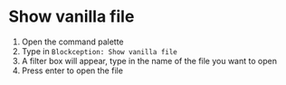 # Show vanilla file

1. Open the command palette
2. Type in `Blockception: Show vanilla file`
3. A filter box will appear, type in the name of the file you want to open
4. Press enter to open the file